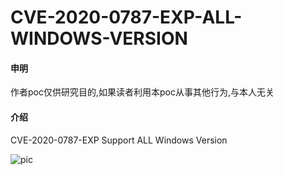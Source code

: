 # CVE-2020-0787-EXP-ALL-WINDOWS-VERSION

#### 申明 ####

作者poc仅供研究目的,如果读者利用本poc从事其他行为,与本人无关

#### 介绍
CVE-2020-0787-EXP Support ALL Windows Version

![pic](https://ftp.bmp.ovh/imgs/2020/06/bcf797d23480bb10.png)
